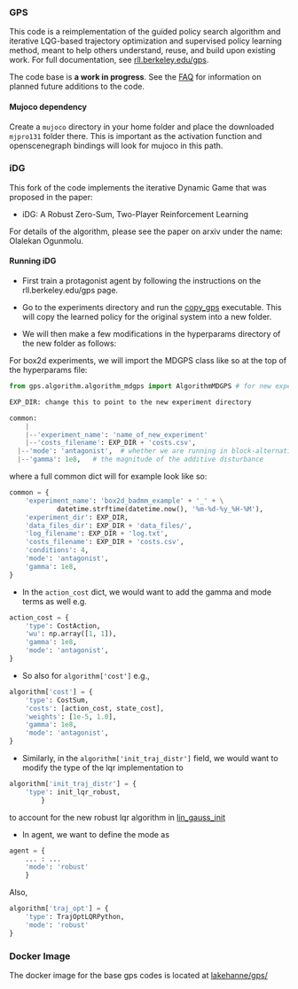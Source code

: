 ### GPS

This code is a reimplementation of the guided policy search algorithm and iterative LQG-based trajectory optimization and supervised policy learning method, meant to help others understand, reuse, and build upon existing work. For full documentation, see [rll.berkeley.edu/gps](http://rll.berkeley.edu/gps).

The code base is **a work in progress**. See the [FAQ](http://rll.berkeley.edu/gps/faq.html) for information on planned future additions to the code.

#### Mujoco dependency

Create a `mujoco` directory in your home folder and place the downloaded `mjpro131` folder there. This is important as the activation function and openscenegraph bindings will look for mujoco in this path.


### iDG

This fork of the code implements the iterative Dynamic Game that was proposed in the paper:

* iDG: A Robust Zero-Sum, Two-Player Reinforcement Learning

For details of the algorithm, please see the paper on arxiv under the name: Olalekan Ogunmolu.

#### Running iDG

* First train a protagonist agent by following the instructions on the rll.berkeley.edu/gps page.

* Go to the experiments directory and run the [copy_gps](/experiments/copy_gps) executable. This will copy the learned policy for the original system into a new folder.

* We will then make a few modifications in the hyperparams directory of the new folder as follows:

For box2d experiments, we will import the MDGPS class like so at the top of the hyperparams file:

```python
from gps.algorithm.algorithm_mdgps import AlgorithmMDGPS # for new experiments
```

```python
EXP_DIR: change this to point to the new experiment directory

common:
	|
	|--'experiment_name': 'name_of_new_experiment'
	|--'costs_filename': EXP_DIR + 'costs.csv',
  |--'mode': 'antagonist',  # whether we are running in block-alternating ascent mode
  |--'gamma': 1e8,   # the magnitude of the additive disturbance
```

where a full common dict will for example look like so:

```python
common = {
    'experiment_name': 'box2d_badmm_example' + '_' + \
            datetime.strftime(datetime.now(), '%m-%d-%y_%H-%M'),
    'experiment_dir': EXP_DIR,
    'data_files_dir': EXP_DIR + 'data_files/',
    'log_filename': EXP_DIR + 'log.txt',
    'costs_filename': EXP_DIR + 'costs.csv',
    'conditions': 4,
    'mode': 'antagonist',
    'gamma': 1e8,
}
```

* In the `action_cost` dict, we would want to add the gamma and mode terms as well e.g.

```python
action_cost = {
    'type': CostAction,
    'wu': np.array([1, 1]),
    'gamma': 1e8,
    'mode': 'antagonist',
}
```

* So also for `algorithm['cost']` e.g.,

```python
algorithm['cost'] = {
    'type': CostSum,
    'costs': [action_cost, state_cost],
    'weights': [1e-5, 1.0],
    'gamma': 1e8,
    'mode': 'antagonist',
}
```

* Similarly, in the `algorithm['init_traj_distr']` field, we would want to modify the type of the lqr implementation to

```python
algorithm['init_traj_distr'] = {
    'type': init_lqr_robust,
		}
```		

to account for the new robust lqr algorithm in [lin_gauss_init](/python/gps/algorithm/policy/lin_gauss_init.py)

*	In agent, we want to define the mode as

```python
agent = {
	... : ...
	'mode': 'robust'
	}
```

Also,

```python
algorithm['traj_opt'] = {
    'type': TrajOptLQRPython,
    'mode': 'robust'
}
```


### Docker Image

The docker image for the base gps codes is located at [lakehanne/gps/](https://hub.docker.com/r/lakehanne/gps/)

